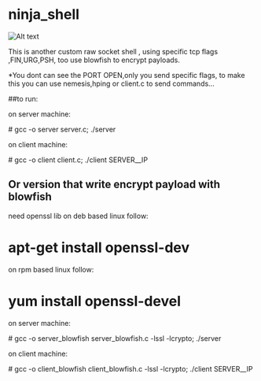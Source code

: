 ninja_shell
===========

![Alt text](http://media.tumblr.com/bbec54d04a3712341e49f10db5d07a83/tumblr_inline_mfmd9n78p81r7if29.gif)

This is another custom raw socket shell ,
using specific tcp flags ,FIN,URG,PSH, 
too use blowfish to encrypt payloads.

*You dont can see the PORT OPEN,only you send specific flags,
to make this you can use nemesis,hping or client.c to send commands...

##to run:

on server machine:

\# gcc -o server server.c; ./server

on client machine:

\# gcc -o client client.c; ./client SERVER__IP


## Or version that write encrypt payload with blowfish
need openssl lib
on deb based linux follow:
# apt-get install openssl-dev
on rpm based linux follow:
# yum install openssl-devel


on server machine:

\# gcc -o server_blowfish server_blowfish.c -lssl -lcrypto; ./server

on client machine:

\# gcc -o client_blowfish client_blowfish.c -lssl -lcrypto; ./client SERVER__IP






